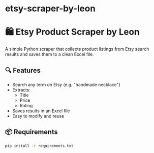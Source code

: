 # etsy-scraper-by-leon
# 🛍️ Etsy Product Scraper by Leon

A simple Python scraper that collects product listings from Etsy search results and saves them to a clean Excel file.

## 🔍 Features
- Search any term on Etsy (e.g. "handmade necklace")
- Extracts:
  - Title
  - Price
  - Rating
- Saves results in an Excel file
- Easy to modify and reuse

## 📦 Requirements
```bash
pip install -r requirements.txt
